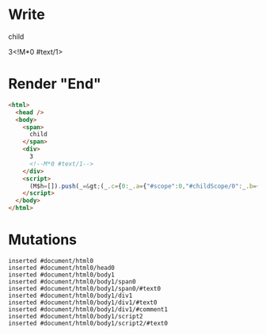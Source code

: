 # Write
  <span>child</span><div>3<!M*0 #text/1></div><script>(M$h=[]).push(_=>(_.c={0:_.a={"#scope":0,"#childScope/0":_.b={"#scope":1,x:1,y:2}},1:_.b},_.b["/"]=_._["packages/translator-tags/src/__tests__/fixtures/custom-tag-var-multiple/template.marko_0_data"](_.a),_.c),[])</script>


# Render "End"
```html
<html>
  <head />
  <body>
    <span>
      child
    </span>
    <div>
      3
      <!--M*0 #text/1-->
    </div>
    <script>
      (M$h=[]).push(_=&gt;(_.c={0:_.a={"#scope":0,"#childScope/0":_.b={"#scope":1,x:1,y:2}},1:_.b},_.b["/"]=_._["packages/translator-tags/src/__tests__/fixtures/custom-tag-var-multiple/template.marko_0_data"](_.a),_.c),[])
    </script>
  </body>
</html>
```

# Mutations
```
inserted #document/html0
inserted #document/html0/head0
inserted #document/html0/body1
inserted #document/html0/body1/span0
inserted #document/html0/body1/span0/#text0
inserted #document/html0/body1/div1
inserted #document/html0/body1/div1/#text0
inserted #document/html0/body1/div1/#comment1
inserted #document/html0/body1/script2
inserted #document/html0/body1/script2/#text0
```